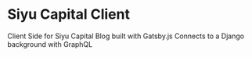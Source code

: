 # Siyu Capital Client
Client Side for Siyu Capital Blog built with Gatsby.js 
Connects to a Django background with GraphQL
